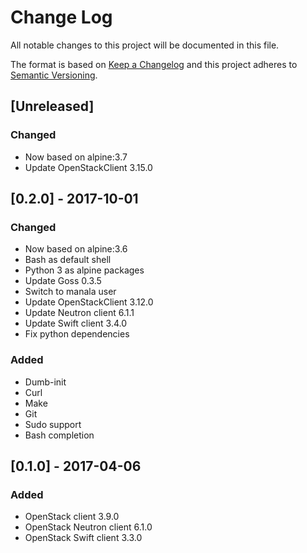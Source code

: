 # Change Log
All notable changes to this project will be documented in this file.

The format is based on [Keep a Changelog](http://keepachangelog.com/)
and this project adheres to [Semantic Versioning](http://semver.org/).

## [Unreleased]
### Changed
- Now based on alpine:3.7
- Update OpenStackClient 3.15.0

## [0.2.0] - 2017-10-01
### Changed
- Now based on alpine:3.6
- Bash as default shell
- Python 3 as alpine packages
- Update Goss 0.3.5
- Switch to manala user
- Update OpenStackClient 3.12.0
- Update Neutron client 6.1.1
- Update Swift client 3.4.0
- Fix python dependencies

### Added
- Dumb-init
- Curl
- Make
- Git
- Sudo support
- Bash completion

## [0.1.0] - 2017-04-06
### Added
- OpenStack client 3.9.0
- OpenStack Neutron client 6.1.0
- OpenStack Swift client 3.3.0
